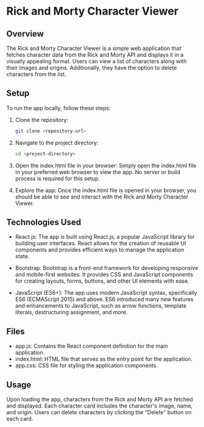 # Rick and Morty Character Viewer

## Overview

The Rick and Morty Character Viewer is a simple web application that fetches character data from the Rick and Morty API and displays it in a visually appealing format. Users can view a list of characters along with their images and origins. Additionally, they have the option to delete characters from the list.

## Setup

To run the app locally, follow these steps:

1. Clone the repository:

   ```bash
   git clone <repository-url>

2. Navigate to the project directory:

    ```bash
    cd <project-directory>

3. Open the index.html file in your browser: Simply open the index.html file in your preferred web browser to view the app. No server or build process is required for this setup.  


4. Explore the app: Once the index.html file is opened in your browser, you should be able to see and interact with the Rick and Morty Character Viewer.

## Technologies Used

- React.js: The app is built using React.js, a popular JavaScript library for building user interfaces. React allows for the creation of reusable UI components and provides efficient ways to manage the application state.  


- Bootstrap: Bootstrap is a front-end framework for developing responsive and mobile-first websites. It provides CSS and JavaScript components for creating layouts, forms, buttons, and other UI elements with ease.  


- JavaScript (ES6+): The app uses modern JavaScript syntax, specifically ES6 (ECMAScript 2015) and above. ES6 introduced many new features and enhancements to JavaScript, such as arrow functions, template literals, destructuring assignment, and more.

## Files

- app.js: Contains the React component definition for the main application.
- index.html: HTML file that serves as the entry point for the application.
- app.css: CSS file for styling the application components.

## Usage

Upon loading the app, characters from the Rick and Morty API are fetched and displayed. Each character card includes the character's image, name, and origin. Users can delete characters by clicking the "Delete" button on each card.